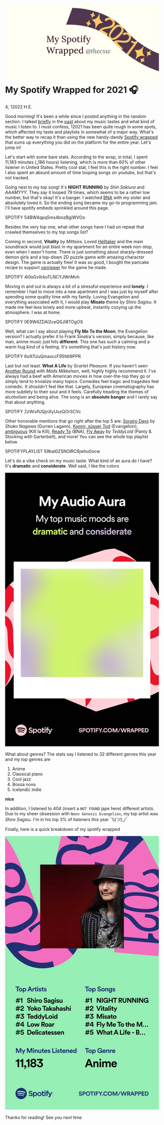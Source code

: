 ![preview](./preview.png)
My Spotify Wrapped for 2021 🎧
=============================

4; 12022 H.E.

Good morning! It\'s been a while since I posted anything in the random
section. I talked [briefly](https://sandyuraz.com/blogs/song_challenge/)
in the [past](https://sandyuraz.com/arts/) about my music tastes and
what kind of music I listen to. I must confess, 12021 has been quite
rough in some spots, which affected my taste and playlists in somewhat
of a major way. What\'s the better way to recap it than using the new
handy-dandy [Spotify wrapped](https://www.spotify.com/us/wrapped/) that
sums up everything you did on the platform for the entire year. Let\'s
jump in!

Let\'s start with some bare stats. According to the wrap, in total, I
spent 11,183 minutes (\_186 hours) listening, which is more than 60% of
other listener in United States. Pretty cool stat, I feel this is the
right number. I feel I also spent an absurd amount of time looping songs
on youtube, but that\'s not tracked.

Going next to my top song! It\'s **NIGHT RUNNING** by *Shin Sakiura* and
*AAAMYYY*. They say it looped 79 times, which seems to be a rather low
number, but that\'s okay! It\'s a banger. I watched
[BNA](https://en.wikipedia.org/wiki/BNA%3A_Brand_New_Animal) with my
sister and absolutely loved it. So the ending song became my go-to
programming jam. I\'ll have spotify embeds sprinkled around this page.

SPOTIFY 54BW4qpq5ms4bnzBgiWVOo

Besides the very top one, what other songs have I had on repeat that
crawled themselves to my top songs list?

Coming in second, **Vitality** by *Mittsies*. Loved
[Helltaker](https://store.steampowered.com/app/1289310/Helltaker/) and
the main soundtrack would just blast in my apartment for an entire week
non-stop, even when I wasn\'t home. There is just something about
sharply-dressed demon girls and a top-down 2D puzzle game with amazing
character design. The game is actually free! It was so good, I bought
the pancake recipe to support
[vanripper](https://twitter.com/vanripperart) for the game he made.

SPOTIFY 4i0oGvIIrkoTLNCYJWnMvh

Moving in and out is always a bit of a stressful experience and
**lonely**. I remember I had to move into a new apartment and I was just
by myself after spending some quality time with my family. Loving
Evangelion and everything associated with it, I would play **Misato**
theme by *Shiro Sagisu*. It made me feel less lonely and more upbeat,
instantly cozying up the atmosphere. I was at home.

SPOTIFY 0E9W4ZDAl2ceQSJI8TOgOS

Well, what can I say about playing **Fly Me To the Moon**, the
Evangelion version? I actually prefer it to Frank Sinatra\'s version,
simply because, like man, anime music just hits **different**. This one
has such a calming and a warm hug kind of a feeling. It\'s something
that\'s just history now.

SPOTIFY 6o97UuQmaxccF95fdt9PPR

Last but not least. **What A Life** by *Scarlet Pleasure*. If you
haven\'t seen [Another
Round](https://en.wikipedia.org/wiki/Another_Round_(film)) with *Mads
Mikkelsen*, well, highly highly recommend it. I\'ve always had a beef
with American movies in how over-the-top they go or simply tend to
trivialize many topics. Comedies feel tragic and tragedies feel comedic.
It shouldn\'t feel like that. Largely, European cinematography has more
subtlety to their soul and it feels. Carefully treading the themes of
alcoholism and being alive. The song is an **absolute banger** and I
rarely say that about anything.

SPOTIFY 2zWivfUQjnXyUozQOrSCVc

Other honorable mentions that go right after the top 5 are: [Sorairo
Days](https://open.spotify.com/track/4EkbGJChszyxhEP0bIwBSZ) by *Shoko
Nagawa* (Gurren Lagann), [Komm, süsser
Tod](https://open.spotify.com/track/0DI3WNmIyfi2GZLQwhYDQC)
(Evangelion),
[ambiguous](https://open.spotify.com/track/0oCP1Vu9LGVP88atKzOswC) (Kill
la Kill), [Ready
To](https://open.spotify.com/track/3eltl3hwhMakKmc2K7flgY) (BNA), [Fly
Away](https://open.spotify.com/track/7olMFQZhjN2EHf7ra2PjE7) by
*TeddyLoid* (Panty & Stocking with Garterbelt), and more! You can see
the whole top playlist below

SPOTIFYPLAYLIST 59bal0ZSNOlRC6jwhu0ocw

Let\'s do a vibe check on my music taste. What kind of an aura do I
have? It\'s **dramatic** and **considerate**. Well said, I like the
colors

![My Audio Aura](aura.png)

What about genres? The stats say I listened to 32 different genres this
year and my top genres are

1.  Anime
2.  Classical piano
3.  Cool jazz
4.  Bossa nova
5.  Icelandic indie

**nice**

In addition, I listened to 404 (insert a `NOT FOUND` jape here)
different artists. Due to my sheer obsession with
`Neon Genesis Evangelion`, my top artist was *Shiro Sagisu*. I\'m in his
top 3% of listeners this year ¯\\\\_(ツ)_\_/¯

Finally, here is a quick breakdown of my spotify wrapped

![Wrapped Overview](wrapped.png)

Thanks for reading! See you next time
